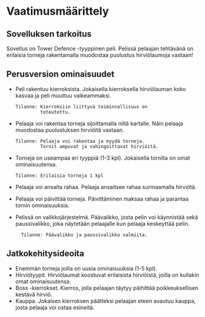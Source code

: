 # Vaatimusmäärittely

## Sovelluksen tarkoitus
Sovellus on Tower Defence -tyyppinen peli. Pelissä pelaajan tehtävänä on 
erilaisia torneja rakentamalla muodostaa puolustus hirviölaumoja vastaan!

## Perusversion ominaisuudet
- Peli rakentuu kierroksista. Jokaisella kierroksella
  hirviölauman koko kasvaa ja peli muuttuu vaikeammaksi.

      Tilanne: Kierroksiin liittyvä toiminnallisuus on 
               toteutettu.

- Pelaaja voi rakentaa torneja sijoittamalla niitä kartalle.
  Näin pelaaja muodostaa puolustuksen hirviöitä vastaan.
      
      Tilanne: Pelaaja voi rakentaa ja myydä torneja.
               Tornit ampuvat ja vahingoittavat hirviöitä.

- Torneja on useampaa eri tyyppiä (1-3 kpl). Jokaisella
  tornilla on omat ominaisuutensa.

      Tilanne: Erilaisia torneja 1 kpl

- Pelaaja voi ansaita rahaa. Pelaaja ansaitsee rahaa
  surmaamalla hirviötä.
- Pelaaja voi päivittää torneja. Päivittäminen maksaa 
  rahaa ja parantaa tornin ominaisuuksia.
- Pelissä on valikkojärjestelmä. Päävalikko, josta pelin voi
  käynnistää sekä paussivalikko, joka näytetään pelaajalle
  kun pelaaja keskeyttää pelin.

        Tilanne: Päävalikko ja paussivalikko valmiita.

## Jatkokehitysideoita
- Enemmän torneja joilla on uusia ominaisuuksia (1-5 kpl). 
- Hirviötyypit. Hirviölaumat koostuvat erilaisista
  hirviöistä, joilla on kullakin omat ominaisuutensa.
- Boss -kierrokset. Kierros, jolla pelaajan täytyy
  päihittää poikkeuksellisen kestävä hirviö.
- Kauppa. Jokaisen kierroksen päätteksi pelaajan
  eteen avautuu kauppa, josta pelaaja voi ostaa
  esineitä.